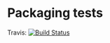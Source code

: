 Packaging tests
===============

Travis: [![Build Status](https://travis-ci.org/Linkid/ci-packaging.svg?branch=master)](https://travis-ci.org/Linkid/ci-packaging)
